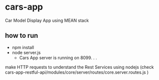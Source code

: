 # cars-app
Car Model Display App using MEAN stack

## how to run

- npm install
- node server.js
    - Cars App server is running on 8099. . .

make HTTP requests to understand the Rest Services using nodejs (check cars-app-restful-api/modules/core/server/routes/core.server.routes.js )
